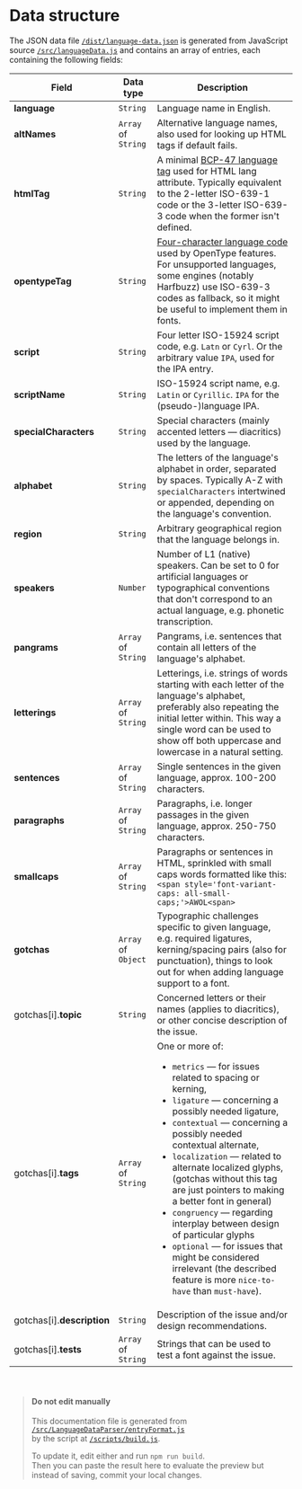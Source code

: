 # Data structure

The JSON data file [`/dist/language-data.json`](https://github.com/hyvyys/language-data/blob/master/dist/language-data.json) is generated from JavaScript source [`/src/languageData.js`](https://github.com/hyvyys/language-data/blob/master/src/languageData.js) and contains an array of entries, each containing the following fields: 

Field | Data type | Description
--- | --- | ---
**language** | `String` | Language name in English. 
**altNames** | `Array` of `String` | Alternative language names, also used for looking up HTML tags if default fails. 
**htmlTag** | `String` | A minimal [BCP-47 language tag](https://www.ietf.org/rfc/bcp/bcp47.txt) used for HTML lang attribute. Typically equivalent to the 2-letter ISO-639-1 code or the 3-letter ISO-639-3 code when the former isn't defined. 
**opentypeTag** | `String` | [Four-character language code](https://docs.microsoft.com/en-us/typography/opentype/spec/languagetags) used by OpenType features. For unsupported languages, some engines (notably Harfbuzz) use ISO-639-3 codes as fallback, so it might be useful to implement them in fonts. 
**script** | `String` | Four letter ISO-15924 script code, e.g. `Latn` or `Cyrl`. Or the arbitrary value `IPA`, used for the IPA entry. 
**scriptName** | `String` | ISO-15924 script name, e.g. `Latin` or `Cyrillic`. `IPA` for the (pseudo-)language IPA. 
**specialCharacters** | `String` | Special characters (mainly accented letters — diacritics) used by the language.
**alphabet** | `String` | The letters of the language's alphabet in order, separated by spaces. Typically A-Z with `specialCharacters` intertwined or appended, depending on the language's convention. 
**region** | `String` | Arbitrary geographical region that the language belongs in. 
**speakers** | `Number` | Number of L1 (native) speakers. Can be set to 0 for artificial languages or typographical conventions that don't correspond to an actual language, e.g. phonetic transcription. 
**pangrams** | `Array` of `String` | Pangrams, i.e. sentences that contain all letters of the language's alphabet. 
**letterings** | `Array` of `String` | Letterings, i.e. strings of words starting with each letter of the language's alphabet, preferably also repeating the initial letter within. This way a single word can be used to show off both uppercase and lowercase in a natural setting. 
**sentences** | `Array` of `String` | Single sentences in the given language, approx. 100-200 characters. 
**paragraphs** | `Array` of `String` | Paragraphs, i.e. longer passages in the given language, approx. 250-750 characters. 
**smallcaps** | `Array` of `String` | Paragraphs or sentences in HTML, sprinkled with small caps words formatted like this: `<span style='font-variant-caps: all-small-caps;'>AWOL<span>` 
**gotchas** | `Array` of `Object` | Typographic challenges specific to given language, e.g. required ligatures, kerning/spacing pairs (also for punctuation), things to look out for when adding language support to a font. 
gotchas[i].**topic** | `String` | Concerned letters or their names (applies to diacritics), or other concise description of the issue.
gotchas[i].**tags** | `Array` of `String` | One or more of:<ul><li>`metrics` — for issues related to spacing or kerning,</li><li>`ligature` — concerning a possibly needed ligature,</li><li>`contextual` — concerning a possibly needed contextual alternate,</li><li>`localization` — related to alternate localized glyphs, (gotchas without this tag are just pointers to making a better font in general)</li><li>`congruency` — regarding interplay between design of particular glyphs</li><li>`optional` — for issues that might be considered irrelevant (the described feature is more `nice-to-have` than `must-have`).</li></ul>
gotchas[i].**description** | `String` | Description of the issue and/or design recommendations.
gotchas[i].**tests** | `Array` of `String` | Strings that can be used to test a font against the issue.

<br>

> #### Do not edit manually
> This documentation file is generated from [`/src/LanguageDataParser/entryFormat.js`](https://github.com/hyvyys/language-data/blob/master/src/LanguageDataParser/entryFormat.js)  
> by the script at [`/scripts/build.js`](https://github.com/hyvyys/language-data/blob/master/scripts/build.js).  
>  
> To update it, edit either and run `npm run build`.  
> Then you can paste the result here to evaluate the preview  but instead of saving, commit your local changes.  
